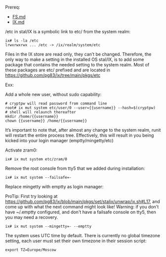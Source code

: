 Prereq:
 * [FS.md](FS.md)
 * [IX.md](IX.md)

/etc in stal/IX is a symbolic link to etc/ from the system realm:

```
ix# ls -la /etc
lrwxrwxrwx ... /etc -> /ix/realm/system/etc
```

Files in the IX store are read only, they can’t be changed. Therefore, the only way to make a setting in the installed OS stal/IX, is to add some package that contains the needed setting to the system realm. Most of these packages are etc/ prefixed and are located in https://github.com/pg83/ix/tree/main/pkgs/etc

Exx:

Add a whole new user, without sudo capability:

```
# cryptpw will read password from command line
root# ix mut system etc/user/0 --user={{username}} --hash=$(cryptpw)
# shell will relaunch thereafter
mkdir /home/{{username}}
chown {{username}} /home/{{username}}
```

It’s important to note that, after almost any change to the system realm, runit will restart the entire process tree. Effectively, this will result in you being kicked into your login manager (emptty/mingetty/etc)

Activate zram0:

```
ix# ix mut system etc/zram/0
```

Remove the root console from tty5 that we added during installation:

```
ix# ix mut system --failsafe=-
```

Replace mingetty with emptty as login manager:

ProTip: First try looking at https://github.com/pg83/ix/blob/main/pkgs/set/stalix/unwrap/ix.sh#L17, and come up with what the next command might look like! Warning: if you don't have ~/.emptty configured, and don't have a failsafe console on tty5, then you may need a recovery.

```
ix# ix mut system --mingetty=- --emptty
```

The system uses UTC time by default. There is currently no global timezone setting, each user must set their own timezone in their session script:

```
export TZ=Europe/Moscow
```
